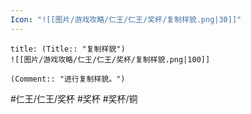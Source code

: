 ```yaml
---
Icon: "![[图片/游戏攻略/仁王/仁王/奖杯/复制样貌.png|30]]"
---
```

```ad-common-bronze-trophy
title: (Title:: "复制样貌")
![[图片/游戏攻略/仁王/仁王/奖杯/复制样貌.png|100]]

(Comment:: "进行复制样貌。")
```

#仁王/仁王/奖杯 #奖杯 #奖杯/铜
